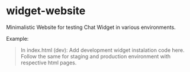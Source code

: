 # widget-website
Minimalistic Website for testing Chat Widget in various environments.

Example:
 > In index.html (dev): Add development widget instalation code here. Follow the same for staging and production environment with respective html pages.

